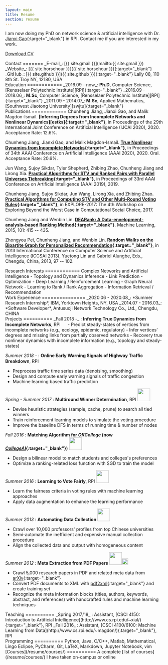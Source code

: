 ```yaml
---
layout: main
title: Resume
section: resume
---
```


I am now doing my PhD on network science & artificial intelligence with Dr. [Jianxi Gao][Gao]{:target="_blank"} in RPI. 
Contact me if you are interested in my work.

<!--
I plan to go to industry after graduation.  
-->

[Download CV](/files/cv.pdf)

<div class="section" markdown="1">
Contact
======= 
_E-mail_: [{{ site.gmail }}](mailto:{{ site.gmail }})  
_Website_: [{{ site.horsehour }}]({{ site.horsehour }}){:target="_blank"}  
_GitHub_: [{{ site.github }}]({{ site.github }}){:target="_blank"}  
Lally 08, 110 8th St. Troy NY, 12180, USA
</div>

<div class="section" markdown="1">
Education
============
_2016.09 - now_: <b>Ph.D</b>, Computer Science, [Rensselaer Polytechnic Institute][RPI]{:target="_blank"}  
_2016.09 - 2018.06_: <b>M.Sc</b>, Computer Science, [Rensselaer Polytechnic Institute][RPI]{:target="_blank"}  
_2011.09 - 2014.07_: <b>M.Sc</b>, Applied Mathematics, [Southwest Jiaotong University][swjtu]{:target="_blank"}  
<!--
2005.09 - 2009.07: ***B.Sc***, Information and Computing Science, [Tianjin University of Commerce][tjcu]{:target="_blank"}  
-->
</div>

<div class="section" markdown="1">
Publications
============
Chunheng Jiang, Jianxi Gao, and Malik Magdon-Ismail. 
<b>[Inferring Degrees from Incomplete Networks and Nonlinear Dynamics][estks]{:target="_blank"}</b>, 
in Proceedings of the 29th International Joint Conference on Artificial Intelligence (IJCAI 2020), 2020. 
Acceptance Rate: 12.6%.

Chunheng Jiang, Jianxi Gao, and Malik Magdon-Ismail. 
<b>[True Nonlinear Dynamics from Incomplete Networks][estxs]{:target="_blank"}</b>, 
in Proceedings of 34th AAAI Conference on Artificial Intelligence (AAAI 2020), 2020. Oral. Acceptance Rate: 20.6%.

Jun Wang, Sujoy Sikdar, Tyler Shepherd, Zhibing Zhao, Chunheng Jiang and Lirong Xia. 
<b>[Practical Algorithms for STV and Ranked Pairs with Parallel Universes Tiebreaking][put]{:target="_blank"}</b>, 
in Proceedings of 33rd AAAI Conference on Artificial Intelligence (AAAI 2019), 2019.

Chunheng Jiang, Sujoy Sikdar, Jun Wang, Lirong Xia, and Zhibing Zhao. 
<b>[Practical Algorithms for Computing STV and Other Multi-Round Voting Rules][stv]{:target="_blank"}</b>, 
in EXPLORE-2017: The 4th Workshop on Exploring Beyond the Worst Case in Computational Social Choice, 2017.

Chunheng Jiang and Wenbin Lin. 
<b>[DEARank: A Data-envelopment-analysis-based Ranking Method][dearank]{:target="_blank"}</b>. 
Machine Learning, 2015, 101: 415 -- 435.  

Zhongyou Pei, Chunheng Jiang, and Wenbin Lin. 
<b>[Random Walks on the Bipartite Graph for Personalized Recommendation][randwalk]{:target="_blank"}</b>,
in 2013 International Conference on Computer Science and Artificial Intelligence (ICCSAI 2013), 
Yuetong Lin and Gabriel Alungbe, Eds., Chengdu, China, 2013, 97 -- 102.
</div>

<div class="section" markdown="1">
Research Interests
============
Complex Networks and Artificial Intelligence
- Topology and Dynamics Inference
- Link Prediction
- Optimization 
- Deep Learning / Reinforcement Learning
- Graph Neural Network
- Learning to Rank / Rank Aggregation
- Information Retrieval / Recommendation

</div>

<div class="section" markdown="1">
Work Experience
===============
_2020.06 - 2020.08_: *Summer Research Internship*, IBM, Yorktown Heights, NY, USA
_2014.07 - 2016.03_: *Software Developer*, Antusuoji Network Technology Co., Ltd., Chengdu, CHINA

<!--
- Collect web information (commercial products, job positions)
- Build an information retrieval system based on Solr

_2009.11 - 2010.12_: Data Analyst, Bohai Securities Co., Ltd., Tianjin, CHINA
- Process the raw data in well organized structure
- Create model to analysis the financial data with statistical techniques
-->
</div>

<div class="section" markdown="1">
Projects 
==========
_Fall 2018 -_ : <b>Inferring True Dynamics from Incomplete Networks</b>, RPI
<img src="{{ site.images }}/python.png" style="width: 15px;"/>
- Predict steady-states of vertices from incomplete networks (e.g., ecology, epidemic, regulatory)
- Infer vertices’ degrees and missing links from partially observed networks
- Recovery true nonlinear dynamics with incomplete information (e.g., topology and steady-states)

_Summer 2018 -_ : <b>Online Early Warning Signals of Highway Traffic Breakdown</b>, RPI
<img src="{{ site.images }}/python.png" style="width: 15px;"/> 
- Preprocess traffic time series data (denoising, smoothing)
- Design and compute early warning signals of traffic congestion
- Machine learning based traffic prediction

_Spring - Summer 2017_ : <b>Multiround Winner Determination</b>, RPI 
<img src="{{ site.images }}/java.jpg" style="width: 40px;"/>
<img src="{{ site.images }}/python.png" style="width: 15px;"/>
- Devise heuristic strategies (sample, cache, prune) to search all tied winners
- Train reinforcement learning models to simulate the voting procedure
- Improve the baseline DFS in terms of running time & number of nodes

_Fall 2016_ : <b>Matching Algorithm for <i>OKCollege</i> (now [<i>CollegeAI</i>][collegeai]{:target="_blank"})</b>  <img src="{{ site.images }}/java.jpg" style="width: 40px;"/><img src="{{ site.images }}/python.png" style="width: 15px;"/>
- Design a bilinear model to match students and colleges's preferences
- Optimize a ranking-related loss function with SGD to train the model

_Summer 2016_ : <b>Learning to Vote Fairly</b>, RPI <img src="{{ site.images }}/java.jpg" style="width: 40px;"/>
- Learn the fairness criteria in voting rules with machine learning approaches
- Apply data augmentation to enhance the learning performance

_Summer 2013_ : <b>Automating Data Collection</b> <img src="{{ site.images }}/java.jpg" style="width: 40px;"/>
- Crawl over 10,000 professors' profiles from top Chinese universities
- Semi-automate the inefficient and expensive manual collection procedure
- Align the collected data and output with homogeneous content

_Summer 2012_ : <b>Meta Extraction from PDF Papers</b> <img src="{{ site.images }}/java.jpg" style="width: 40px;"/><img src="{{ site.images }}/c++.png" style="width: 20px;"/>
- Crawl 5,000 research papers in PDF and related meta data from [arXiv](https://arxiv.org/){:target="_blank"}
- Convert PDF documents to XML with [pdf2xml](https://sourceforge.net/projects/pdf2xml/){:target="_blank"} and create training set
- Recognize the meta information blocks (titles, authors, keywords, abstract, and references) with handcrafted rules and machine learning techniques
</div>

<div class="section" markdown="1">
Teaching 
==========  
_Spring 2017/18_ : Assistant, [CSCI 4150: Introduction to Artificial Intelligence](http://www.cs.rpi.edu/~xial/){:target="_blank"}, RPI 
_Fall 2016_ : Assistant, [CSCI 4100/6100: Machine Learning from Data](http://www.cs.rpi.edu/~magdon/){:target="_blank"}, RPI 
</div>

<div class="section" markdown="1">
Programming
==========  
Python, Java, C/C++, Matlab, Mathematical, Lingo  
Eclipse, PyCharm, Git, LaTeX, Markdown, Jupyter Notebook, vim
</div>

<div class="section" markdown="1">
[Courses](/resume/courses/)
==========  
A complete [list of courses](/resume/courses/) I have taken on-campus or online
</div>

[gao]: http://gaojianxi.com/
[rpi]:  https://www.rpi.edu/
[swjtu]:http://www.swjtu.edu.cn/
[tjcu]: http://www.tjcu.edu.cn/

[collegeai]: https://www.collegeai.com/
[dearank]: https://link.springer.com/article/10.1007/s10994-014-5442-3
[randwalk]: https://www.researchgate.net/publication/278670661_Random_Walks_on_the_Bipartite-Graph_for_Personalized_Recommendation
[stv]: http://www.explore-2017.preflib.org/wp-content/uploads/2017/04/paper_16.pdf
[put]: https://arxiv.org/pdf/1805.06992.pdf
[estxs]: https://arxiv.org/pdf/2001.06722.pdf 
[estks]: https://arxiv.org/pdf/2004.10546.pdf

